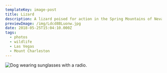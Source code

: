 ```yaml
---
templateKey: image-post
title: Lizard
description: A lizard poised for action in the Spring Mountains of Nevada.
previewImage: /img/Ldcd8BLuonw.jpg
date: 2018-05-25T15:04:10.000Z
tags:
  - photos
  - wildlife
  - Las Vegas
  - Mount Charleston
---
```

![Dog wearing sunglasses with a radio.](/img/Ldcd8BLuonw.jpg)
